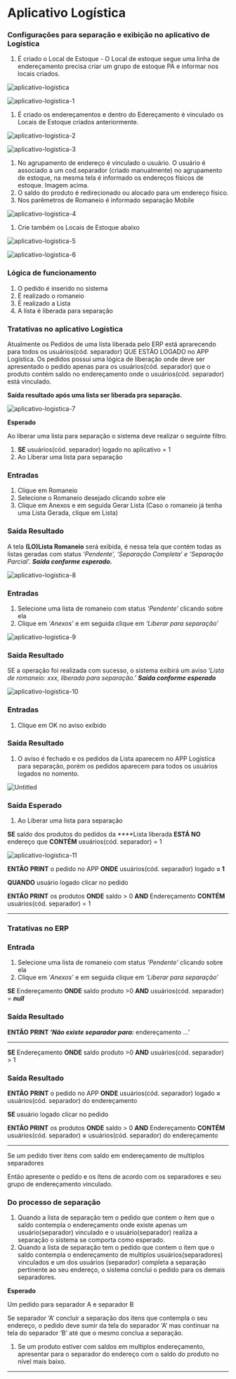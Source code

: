 # Aplicativo Logística

### Configurações para  separação e exibição no aplicativo de Logística

1.  É criado o Local de Estoque - O Local de estoque segue uma linha de endereçamento precisa criar um grupo de estoque PA e informar nos locais criados.

![aplicativo-logistica](./img/aplicativo-logistica/aplicativo-logistica.png)

![aplicativo-logistica-1](./img/aplicativo-logistica/aplicativo-logistica-1.png)

1. É criado os endereçamentos e dentro do Edereçamento é vinculado os Locais de Estoque criados anteriormente.
    
![aplicativo-logistica-2](./img/aplicativo-logistica/aplicativo-logistica-2.png)

![aplicativo-logistica-3](./img/aplicativo-logistica/aplicativo-logistica-3.png)
    
1. No agrupamento de endereço é vinculado o usuário. O usuário é associado a um cod.separador (criado manualmente) no agrupamento de estoque, na mesma tela é informado os endereços físicos de estoque. Imagem acima.
2. O saldo do produto é redirecionado ou alocado para um endereço físico.
3. Nos parêmetros de Romaneio é informado separação Mobile

![aplicativo-logistica-4](./img/aplicativo-logistica/aplicativo-logistica-4.png)

1. Crie também os Locais de Estoque abaixo

![aplicativo-logistica-5](./img/aplicativo-logistica/aplicativo-logistica-5.png)

![aplicativo-logistica-6](./img/aplicativo-logistica/aplicativo-logistica-6.png)

### Lógica de funcionamento

1. O pedido é inserido no sistema
2. É realizado o romaneio
3. É realizado a Lista
4. A lista é liberada para separação

### Tratativas no aplicativo Logística

Atualmente os Pedidos de uma lista liberada pelo ERP está aprarecendo para todos os usuários(cód. separador) QUE ESTÃO LOGADO no APP Logística. Os pedidos possui uma lógica de liberação onde deve ser apresentado o pedido apenas para os usuários(cód. separador) que o produto contém saldo no endereçamento onde o usuários(cód. separador) está vinculado.

**Saída resultado após uma lista ser liberada pra separação.**

![aplicativo-logistica-7](./img/aplicativo-logistica/aplicativo-logistica-7.png)

**Esperado**

Ao liberar uma lista para separação o sistema deve realizar o seguinte filtro.

1.  **SE** usuários(cód. separador) logado no aplicativo = 1
2. Ao Liberar uma lista para separação

### Entradas

1. Clique em Romaneio
2. Selecione o Romaneio desejado clicando sobre ele
3. Clique em Anexos e em seguida Gerar Lista (Caso o romaneio já tenha uma Lista Gerada, clique em Lista)

### Saída Resultado

A tela **(LO)Lista Romaneio** será exibida, é nessa tela que contém todas as listas geradas com status *‘Pendente’, ‘Separação Completa’ e ‘Separação Parcial’. **Saída conforme esperado.***

![aplicativo-logistica-8](./img/aplicativo-logistica/aplicativo-logistica-8.png)

### Entradas

1. Selecione uma lista de romaneio com status *‘Pendente’* clicando sobre ela
2. Clique em ‘*Anexos’* e em seguida clique em *‘Liberar para separação’*

![aplicativo-logistica-9](./img/aplicativo-logistica/aplicativo-logistica-9.png)

### Saída Resultado

SE a operação foi realizada com sucesso, o sistema exibirá um aviso ‘*Lista de romaneio: xxx, liberada para separação.’ **Saída conforme esperado***

![aplicativo-logistica-10](./img/aplicativo-logistica/aplicativo-logistica-10.png)

### Entradas

1. Clique em OK no aviso exibido

### Saída Resultado

1. O aviso é fechado e os pedidos da Lista aparecem no APP Logística para separação, porém os pedidos aparecem para todos os usuários logados no nomento.

![Untitled](Aplicativo%20Logi%CC%81stica%2059147dd1ce0c48808c0c77c7e71b7daf/Untitled%207.png)

### Saída Esperado

1. Ao Liberar uma lista para separação

**SE** saldo dos produtos do pedidos da ****Lista liberada **ESTÁ NO** endereço que **CONTÉM** usuários(cód. separador) = 1

![aplicativo-logistica-11](./img/aplicativo-logistica/aplicativo-logistica-11.png)

**ENTÃO** **PRINT** o pedido no APP **ONDE** usuários(cód. separador) logado **= 1**

**QUANDO** usuário logado clicar no pedido

**ENTÃO PRINT** os produtos **ONDE** saldo > 0 **AND** Endereçamento **CONTÉM** usuários(cód. separador) = 1

---

### Tratativas no ERP

### Entrada

1. Selecione uma lista de romaneio com status *‘Pendente’* clicando sobre ela
2. Clique em ‘*Anexos’* e em seguida clique em *‘Liberar para separação’*

**SE** Endereçamento **ONDE** saldo produto >0 **AND** usuários(cód. separador) = ***null***

### Saída Resultado

**ENTÃO** **PRINT ‘*Não existe separador para:***  endereçamento …’

---

**SE** Endereçamento **ONDE** saldo produto >0 **AND** usuários(cód. separador) > 1 

### Saída Resultado

**ENTÃO** **PRINT** o pedido no APP **ONDE** usuários(cód. separador) logado **=** usuários(cód. separador) do endereçamento

**SE** usuário logado clicar no pedido

**ENTÃO PRINT** os produtos **ONDE** saldo > 0 **AND** Endereçamento **CONTÉM** usuários(cód. separador) **=** usuários(cód. separador) do endereçamento

---

Se um pedido tiver itens com saldo em endereçamento de multiplos separadores

Então apresente o pedido e os ítens de acordo com os separadores e seu grupo de endereçamento vinculado.

### Do processo de separação

1. Quando a lista de separação tem o pedido que contem o item que o saldo contempla o endereçamento onde existe apenas um usuário(separador) vinculado e o usuário(separador) realiza a separação o sistema se comporta como esperado.
2. Quando a lista de separação tem o pedido que contem o item que o saldo contempla o endereçamento de multiplos usuários(separadores) vinculados e um dos usuários (separador) completa a separação pertinente ao seu endereço, o sistema conclui o pedido para os demais separadores.

**Esperado**

Um pedido para separador A e separador B

Se separador ‘A’ concluir a separação dos itens que contempla o seu endereço, o pedido deve sumir da tela do separador ‘A’ mas continuar na tela do separador ‘B’ até que o mesmo conclua a separação.

1. Se um produto estiver com saldos em multiplos endereçamento, apresentar para o separador do endereço com o saldo do produto no nível mais baixo.

---
